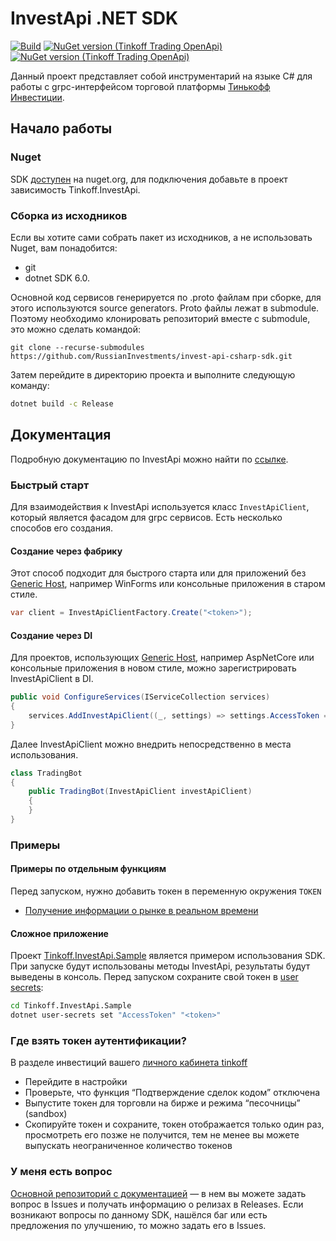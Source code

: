 # InvestApi .NET SDK

[![Build](https://github.com/RussianInvestments/invest-api-csharp-sdk/actions/workflows/dotnet.yml/badge.svg)](https://github.com/RussianInvestments/invest-api-csharp-sdk/actions/workflows/dotnet.yml)
[![NuGet version (Tinkoff Trading OpenApi)](https://img.shields.io/nuget/v/Tinkoff.InvestApi.svg)](https://www.nuget.org/packages/Tinkoff.InvestApi/)
[![NuGet version (Tinkoff Trading OpenApi)](https://img.shields.io/nuget/dt/Tinkoff.InvestApi.svg)](https://www.nuget.org/packages/Tinkoff.InvestApi/)

Данный проект представляет собой инструментарий на языке C# для работы с grpc-интерфейсом торговой
платформы [Тинькофф Инвестиции](https://www.tinkoff.ru/invest/).

## Начало работы

### Nuget

SDK [доступен](https://www.nuget.org/packages/Tinkoff.InvestApi/) на nuget.org, для подключения добавьте в проект
зависимость Tinkoff.InvestApi.

### Сборка из исходников

Если вы хотите сами собрать пакет из исходников, а не использовать Nuget, вам понадобится:
- git
- dotnet SDK 6.0.

Основной код сервисов генерируется по .proto файлам при сборке, для этого используются source generators. Proto файлы лежат в submodule. Поэтому необходимо клонировать репозиторий вместе с submodule, это можно сделать командой:

```
git clone --recurse-submodules https://github.com/RussianInvestments/invest-api-csharp-sdk.git
```

Затем перейдите в директорию проекта и выполните следующую команду:

```bash
dotnet build -c Release
```

## Документация

Подробную документацию по InvestApi можно найти по [ссылке](https://RussianInvestments.github.io/investAPI/).

### Быстрый старт

Для взаимодействия к InvestApi используется класс `InvestApiClient`, который является фасадом для grpc сервисов. Есть несколько способов его создания.

#### Создание через фабрику

Этот способ подходит для быстрого старта или для приложений без [Generic Host](https://docs.microsoft.com/ru-ru/aspnet/core/fundamentals/host/generic-host), например WinForms или консольные приложения в старом стиле.

```csharp
var client = InvestApiClientFactory.Create("<token>");
```

#### Создание через DI

Для проектов, использующих [Generic Host](https://docs.microsoft.com/ru-ru/aspnet/core/fundamentals/host/generic-host), например AspNetCore или консольные приложения в новом стиле, можно зарегистрировать InvestApiClient в DI.

```csharp
public void ConfigureServices(IServiceCollection services)
{
    services.AddInvestApiClient((_, settings) => settings.AccessToken = "<token>");
}
```

Далее InvestApiClient можно внедрить непосредственно в места использования.

```csharp
class TradingBot 
{
    public TradingBot(InvestApiClient investApiClient)
    {
    }
}
```

### Примеры

#### Примеры по отдельным функциям

Перед запуском, нужно добавить токен в переменную окружения `TOKEN`

- [Получение информации о рынке в реальном времени](Examples/Tinkoff.InvestApi.Examples.MarketDataStream)

#### Сложное приложение

Проект [Tinkoff.InvestApi.Sample](Tinkoff.InvestApi.Sample) является примером использования SDK. При запуске будут
использованы методы InvestApi, результаты будут выведены в консоль. Перед запуском сохраните свой токен
в [user secrets](https://docs.microsoft.com/ru-ru/aspnet/core/security/app-secrets):

```bash
cd Tinkoff.InvestApi.Sample
dotnet user-secrets set "AccessToken" "<token>"
```

### Где взять токен аутентификации?

В разделе инвестиций вашего [личного кабинета tinkoff](https://www.tinkoff.ru/invest/)

* Перейдите в настройки
* Проверьте, что функция “Подтверждение сделок кодом” отключена
* Выпустите токен для торговли на бирже и режима “песочницы” (sandbox)
* Скопируйте токен и сохраните, токен отображается только один раз, просмотреть его позже не получится, тем не менее вы
  можете выпускать неограниченное количество токенов

### У меня есть вопрос

[Основной репозиторий с документацией](https://github.com/RussianInvestments/investAPI/) — в нем вы можете задать
вопрос в Issues и получать информацию о релизах в Releases. Если возникают вопросы по данному SDK, нашёлся баг или есть
предложения по улучшению, то можно задать его в Issues.
